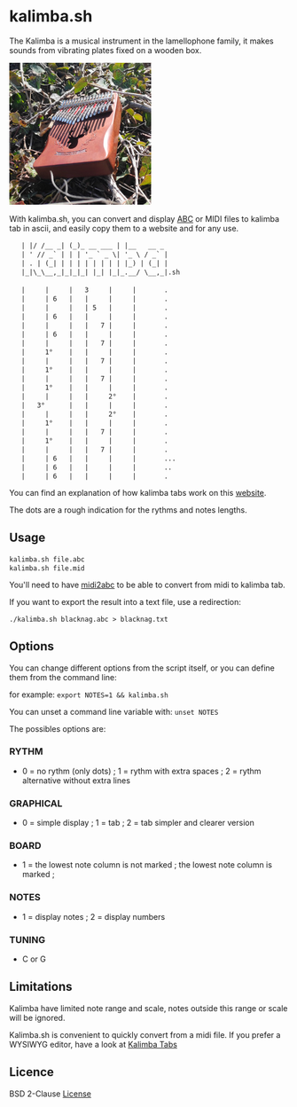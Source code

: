 # kalimba.sh

The Kalimba is a musical instrument in the lamellophone family, it makes sounds from vibrating plates fixed on a wooden box.

![](kalimba.jpg)


With kalimba.sh, you can convert and display [ABC](https://abcnotation.com/) or MIDI files to kalimba tab in ascii, and easily copy them to a website and for any use.



```
   | |/ /__ _| (_)_ __ ___ | |__   __ _
   | ' // _` | | | '_ ` _ \| '_ \ / _` |
   | . | (_| | | | | | | | | |_) | (_| |
   |_|\_\__,_|_|_|_| |_| |_|_.__/ \__,_|.sh
 
   |     |     |   3     |     |       .  
   |     | 6   |   |     |     |       .  
   |     |     |   | 5   |     |       .  
   |     | 6   |   |     |     |       .  
   |     |     |   |   7 |     |       .  
   |     | 6   |   |     |     |       .  
   |     |     |   |   7 |     |       .  
   |     1°    |   |     |     |       .  
   |     |     |   |   7 |     |       .  
   |     1°    |   |     |     |       .  
   |     |     |   |   7 |     |       .  
   |     1°    |   |     |     |       .  
   |     |     |   |     2°    |       .  
   |   3°      |   |     |     |       .  
   |     |     |   |     2°    |       .  
   |     1°    |   |     |     |       .  
   |     |     |   |   7 |     |       .  
   |     1°    |   |     |     |       .  
   |     |     |   |   7 |     |       .  
   |     | 6   |   |     |     |       ...  
   |     | 6   |   |     |     |       ..  
   |     | 6   |   |     |     |       .  
```



You can find an explanation of how kalimba tabs work on this [website](https://www.kalimbamagic.com/info/how-to-play/how-to-read-and-write-kalimba-tablature).

The dots are a rough indication for the rythms and notes lengths.



## Usage

```
kalimba.sh file.abc 
kalimba.sh file.mid 
```


You'll need to have [midi2abc](https://sourceforge.net/projects/abcmidi/) to be able to convert from midi to kalimba tab.


If you want to export the result into a text file, use a redirection:

```
./kalimba.sh blacknag.abc > blacknag.txt
```


## Options

You can change different options from the script itself, or you can define them from the command line:

for example:
	``export NOTES=1 && kalimba.sh``

You can unset a command line variable with: 
	``unset NOTES``
	
The possibles options are:

### RYTHM
 - 0 = no rythm (only dots) ; 1 = rythm with extra spaces ; 2 = rythm alternative without extra lines
 
### GRAPHICAL
 - 0 = simple display ; 1 = tab ; 2 = tab simpler and clearer version

### BOARD
 - 1 = the lowest note column is not marked ; the lowest note column is marked ;

### NOTES
 - 1 = display notes ; 2 = display numbers

### TUNING
 - C or G



## Limitations

Kalimba have limited note range and scale, notes outside this range or scale will be ignored. 


Kalimba.sh is convenient to quickly convert from a midi file. If you prefer a WYSIWYG editor, have a look at [Kalimba Tabs](https://github.com/oakleyaidan21/kalimba-tabs)



## Licence

BSD 2-Clause [License](LICENSE)





